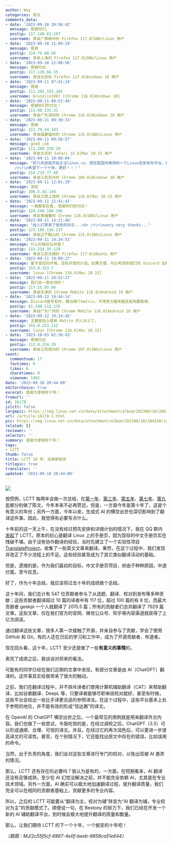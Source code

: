 ```yaml
---
author: Wxy
categories: 观点
comments_data:
- date: '2023-09-10 20:58:42'
  message: 感谢你们。
  postip: 117.140.61.197
  username: 来自广西柳州的 Firefox 117.0|GNU/Linux 用户
- date: '2023-09-10 21:09:19'
  message: 感谢
  postip: 124.76.88.56
  username: 来自上海的 Firefox 117.0|GNU/Linux 用户
- date: '2023-09-10 22:00:58'
  message: 感谢付出
  postip: 117.129.66.35
  username: 来自北京的 Firefox 117.0|Windows 10 用户
- date: '2023-09-11 07:41:24'
  message: 感谢
  postip: 111.203.153.165
  username: brucelin1987 [Chrome 116.0|Windows 10]
- date: '2023-09-11 08:52:49'
  message: 感谢你们的付出！
  postip: 113.90.133.31
  username: 来自广东深圳的 Chrome 116.0|Windows 10 用户
- date: '2023-09-11 09:30:33'
  message: 感谢
  postip: 222.79.44.183
  username: 来自福建福州的 Chrome 116.0|GNU/Linux 用户
- date: '2023-09-11 09:58:57'
  message: good job
  postip: 111.200.228.10
  username: 来自北京的 Safari 15.6|Mac 10.15 用户
- date: '2023-09-11 10:00:04'
  message: "好几年前就开始关注linux.cn，感觉是国内难得的一个Linux信息发布平台，有行业新闻，有技术分享，很不错。最赞的是，一开始一篇文章下面几乎没有评论，到现在很多发布的文章下面有读者热情的讨论和分享；潜移默化中，增加了交流和群体归宿感。<br
    />\r\n希望下一个十年，更好！！！"
  postip: 114.219.77.48
  username: 来自江苏苏州的 Chrome 109.0|Windows 10 用户
- date: '2023-09-11 12:01:29'
  message: 泪目
  postip: 106.5.42.144
  username: 来自江西上饶的 Chrome 116.0|Mac 10.15 用户
- date: '2023-09-11 12:41:41'
  message: 一直都有在看, 感谢你们的付出！
  postip: 124.248.186.196
  username: 来自柬埔寨的 Chrome 116.0|GNU/Linux 用户
- date: '2023-09-11 14:21:46'
  message: "给人们带来了很多的欢乐...<br />\r\nvery very thanks..."
  postip: 123.189.116.137
  username: 来自辽宁鞍山的 Chrome 115.0|GNU/Linux 用户
- date: '2023-09-11 14:34:53'
  message: 什么时候论坛开放？
  postip: 114.224.35.129
  username: 来自江苏无锡的 Firefox 117.0|Ubuntu 用户
- date: '2023-09-11 19:09:27'
  message: 鉴于现在的环境，没有开放的计划。如果方便，可以考虑到我们的 Discord 去转转。
  postip: 153.0.153.7
  username: linux [Chrome 116.0|Mac 10.15]
- date: '2023-09-11 20:52:27'
  message: 我们会一直支持的！
  postip: 117.15.95.84
  username: 来自天津的 Chrome Mobile 116.0|Android 10 用户
- date: '2023-09-12 10:44:14'
  message: Discord是专有的，建议搞个matrix，不用官方服务器还能免翻使用。
  postip: 61.140.112.135
  username: 来自广东广州的 Chrome Mobile 116.0|Android 10 用户
- date: '2023-09-12 19:14:45'
  message: 主要是担心使用 Matrix 的人太少了。
  postip: 153.0.153.112
  username: linux [Chrome 116.0|Mac 10.15]
- date: '2023-10-03 02:30:43'
  message: 感谢付出
  postip: 112.0.224.39
  username: 来自江苏扬州的 Chrome 107.0|GNU/Linux 用户
count:
  commentnum: 17
  favtimes: 0
  likes: 0
  sharetimes: 0
  viewnum: 1492
date: '2023-09-10 20:44:00'
editorchoice: true
excerpt: 感谢大家相伴十年！
fromurl: ''
id: 16178
islctt: false
largepic: https://img.linux.net.cn/data/attachment/album/202309/10/204326rigpmlw11xdpggtb.jpg
url: /article-16178-1.html
pic: https://img.linux.net.cn/data/attachment/album/202309/10/204326rigpmlw11xdpggtb.jpg.thumb.jpg
related: []
reviewer: ''
selector: ''
summary: 感谢大家相伴十年！
tags:
- LCTT
thumb: false
title: LCTT 10 年，迎来新蜕变
titlepic: true
translator: ''
updated: '2023-09-10 20:44:00'
---
```


![](https://img.linux.net.cn/data/attachment/album/202309/10/204326rigpmlw11xdpggtb.jpg)


按惯例，LCTT 每两年会做一次总结，在[第一年](/article-3784-1.html)、[第三年](/article-7757-1.html)、[第五年](/article-9999-1.html)、[第七年](/article-12600-1.html)、[第九年](/article-15017-1.html)都分别做了陈文。今年本来不必再赘述，但是，一方面今年是第十年了，这是个有意义的年份；另外一方面，今年以来，生成式 AI 的横空出世也深切影响到了翻译这件事。因此，我觉得有必要写点什么。


十年前的这一天上午，在没有经过预先安排和详细计划的情况下，我在 QQ 群内[发起](/article-1970-1.html)了 LCTT。原本的初心是翻译 Linux 上的手册页，因为现存的中文手册页实在残破不堪。由于没有协作翻译的经验，当时先建立了一个实验性项目 [TranslateProject](https://github.com/LCTT/TranslateProject/)，收集了一些英文文章来翻译。果然，在这个过程中，我们发现并改正了不少流程上的不足。这些经验甚至成为了其它类似翻译活动的基础。


但是，遗憾的是，作为我们最初的目标，中文手册页项目，却由于种种原因，中道烂尾。至今叹息。


好了，作为十年总结，我应该将过去十年的成绩做个总结。


这十年间，我们总计有 547 位贡献者参与了从选题、翻译、校对到发布等多种贡献；这些贡献者翻译超过 10 篇的译者中有 117 位，超过 100 篇的有 8 位，而最大贡献者 geekpi 一个人就翻译了 2015.5 篇；所有的贡献者们总共翻译了 7929 篇文章。这些文章，仅在我们官方的官网、微信公众号、知乎等内容渠道就获得了上亿次阅读。


通过翻译这些文章，很多人第一次接触了开源，并亲自参与了贡献，学会了使用 GitHub 和 Git，有的人还在日后的学习和工作中，成为了开源贡献者、布道者。


现在回头看，这十年，LCTT 至少还是做了一些**有意义的事情**的。


表完了成绩之后，我谈谈对将来的看法。


可能有的同学已经在我们近期的文章中发现，有部分文章是由 AI（ChatGPT）翻译的。这件事其实给我带来了很大的触动。


之前，我们在翻译过程中，并不排斥译者们使用计算机辅助翻译（CAT）来帮助翻译，比如谷歌翻译、DeepL 等，只要译者能够尽职审阅校对就好，甚至有时候，这些平台会给出一些比手译更合适的参照译法。在这个过程中，这些平台基本上处于参照的地位，并不能有效的形成“信达雅”的译文。


在 OpenAI 的 ChatGPT 横空出世之后，一个最常见的用例就是用来翻译外文内容。我们也做了一些尝试，令我吃惊的是，在经过调校之后，ChatGPT（3.5）可以形成通顺、合理、可信的译文。并且，在经过它的再次润色后，可以更进一步提高译文的可读性。甚至，在个别情况下，它还能找出原文中存在的错误，比如误用的命令。


当然，出于负责的角度，我们会对这些文章进行专门的校对，以免出现被 AI 愚弄的情况。


那么，LCTT 还有存在的必要吗？我认为是有的，一方面，在短期看来，AI 翻译还没有足够成熟，至少在 AI 幻觉没解决之前，并不能完全依赖 AI，尤其是在专业技术领域。另外一方面，AI 确实可以极大地加速翻译过程，提升翻译质量，我们完全可以在相同的贡献者基础上，贡献更多的专业内容。


所以，之后的 LCTT 可能要从“翻译为主，校对为辅”转变为“AI 翻译为辅，专业校对为主”的贡献模式了。顺便说一句，在 Bestony 的努力下，我们已经在开发一个新的 AI 辅助翻译平台，到时候会极大地提升翻译的质量和数量。


那么，让我们期待 LCTT 的下一个十年，一个蜕变的十年吧！


*（题图：MJ/2c55f5cf-6867-4e0f-beeb-9858ca51e644）*